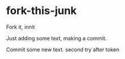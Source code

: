 # fork-this-junk

Fork it, innit

Just adding some text, making a commit.

Commit some new text. second try after token
